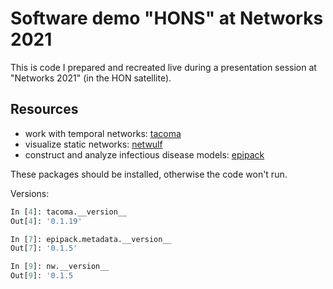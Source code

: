 # Software demo "HONS" at Networks 2021

This is code I prepared and recreated live during a
presentation session at "Networks 2021" (in the HON satellite).

## Resources

* work with temporal networks: [tacoma](github.com/benmaier/tacoma)
* visualize static networks: [netwulf](github.com/benmaier/netwulf)
* construct and analyze infectious disease models: [epipack](github.com/benmaier/epipack)

These packages should be installed, otherwise the code won't run.

Versions:
```python
In [4]: tacoma.__version__
Out[4]: '0.1.19'

In [7]: epipack.metadata.__version__
Out[7]: '0.1.5'

In [9]: nw.__version__
Out[9]: '0.1.5
```
